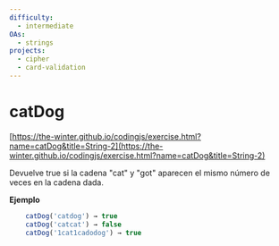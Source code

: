 ```yaml
---
difficulty:
  - intermediate
OAs:
  - strings
projects:
  - cipher
  - card-validation
---
```


# catDog

[https://the-winter.github.io/codingjs/exercise.html?name=catDog&title=String-2](https://the-winter.github.io/codingjs/exercise.html?name=catDog&title=String-2)

Devuelve true si la cadena "cat" y "got" aparecen
el mismo número de veces en la cadena dada.

**Ejemplo**

```js
    catDog('catdog') → true
    catDog('catcat') → false
    catDog('1cat1cadodog') → true
```

